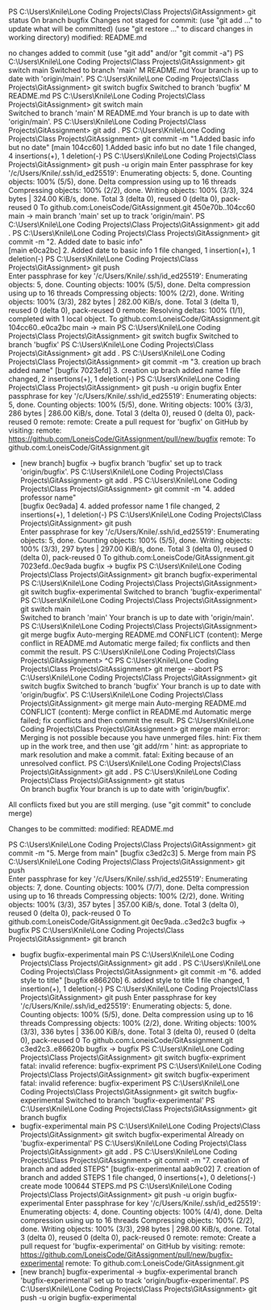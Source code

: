 PS C:\Users\Knile\Lone Coding Projects\Class Projects\GitAssignment> git status
On branch bugfix
Changes not staged for commit:
  (use "git add <file>..." to update what will be committed)
  (use "git restore <file>..." to discard changes in working directory)
        modified:   README.md

no changes added to commit (use "git add" and/or "git commit -a")
PS C:\Users\Knile\Lone Coding Projects\Class Projects\GitAssignment> git switch main
Switched to branch 'main'
M       README.md
Your branch is up to date with 'origin/main'.
PS C:\Users\Knile\Lone Coding Projects\Class Projects\GitAssignment> git switch bugfix
Switched to branch 'bugfix'
M       README.md
PS C:\Users\Knile\Lone Coding Projects\Class Projects\GitAssignment> git switch main  
Switched to branch 'main'
M       README.md
Your branch is up to date with 'origin/main'.
PS C:\Users\Knile\Lone Coding Projects\Class Projects\GitAssignment> git add .
PS C:\Users\Knile\Lone Coding Projects\Class Projects\GitAssignment> git commit -m "1.Added basic info but no date"
[main 104cc60] 1.Added basic info but no date
 1 file changed, 4 insertions(+), 1 deletion(-)
PS C:\Users\Knile\Lone Coding Projects\Class Projects\GitAssignment> git push -u origin main
Enter passphrase for key '/c/Users/Knile/.ssh/id_ed25519': 
Enumerating objects: 5, done.
Counting objects: 100% (5/5), done.
Delta compression using up to 16 threads
Compressing objects: 100% (2/2), done.
Writing objects: 100% (3/3), 324 bytes | 324.00 KiB/s, done.
Total 3 (delta 0), reused 0 (delta 0), pack-reused 0
To github.com:LoneisCode/GitAssignment.git
   450e70b..104cc60  main -> main
branch 'main' set up to track 'origin/main'.
PS C:\Users\Knile\Lone Coding Projects\Class Projects\GitAssignment> git add .
PS C:\Users\Knile\Lone Coding Projects\Class Projects\GitAssignment> git commit -m "2. Added date to basic info"    
[main e0ca2bc] 2. Added date to basic info
 1 file changed, 1 insertion(+), 1 deletion(-)
PS C:\Users\Knile\Lone Coding Projects\Class Projects\GitAssignment> git push               
Enter passphrase for key '/c/Users/Knile/.ssh/id_ed25519': 
Enumerating objects: 5, done.
Counting objects: 100% (5/5), done.
Delta compression using up to 16 threads
Compressing objects: 100% (2/2), done.
Writing objects: 100% (3/3), 282 bytes | 282.00 KiB/s, done.
Total 3 (delta 1), reused 0 (delta 0), pack-reused 0
remote: Resolving deltas: 100% (1/1), completed with 1 local object.
To github.com:LoneisCode/GitAssignment.git
   104cc60..e0ca2bc  main -> main
PS C:\Users\Knile\Lone Coding Projects\Class Projects\GitAssignment> git switch bugfix
Switched to branch 'bugfix'
PS C:\Users\Knile\Lone Coding Projects\Class Projects\GitAssignment> git add .
PS C:\Users\Knile\Lone Coding Projects\Class Projects\GitAssignment> git commit -m "3. creation up brach added name"
[bugfix 7023efd] 3. creation up brach added name
 1 file changed, 2 insertions(+), 1 deletion(-)
PS C:\Users\Knile\Lone Coding Projects\Class Projects\GitAssignment> git push -u origin bugfix
Enter passphrase for key '/c/Users/Knile/.ssh/id_ed25519': 
Enumerating objects: 5, done.
Counting objects: 100% (5/5), done.
Writing objects: 100% (3/3), 286 bytes | 286.00 KiB/s, done.
Total 3 (delta 0), reused 0 (delta 0), pack-reused 0
remote: 
remote: Create a pull request for 'bugfix' on GitHub by visiting:
remote:      https://github.com/LoneisCode/GitAssignment/pull/new/bugfix
remote:
To github.com:LoneisCode/GitAssignment.git
 * [new branch]      bugfix -> bugfix
branch 'bugfix' set up to track 'origin/bugfix'.
PS C:\Users\Knile\Lone Coding Projects\Class Projects\GitAssignment> git add .
PS C:\Users\Knile\Lone Coding Projects\Class Projects\GitAssignment> git commit -m "4. added professor name"         
[bugfix 0ec9ada] 4. added professor name
 1 file changed, 2 insertions(+), 1 deletion(-)
PS C:\Users\Knile\Lone Coding Projects\Class Projects\GitAssignment> git push                                       
Enter passphrase for key '/c/Users/Knile/.ssh/id_ed25519': 
Enumerating objects: 5, done.
Counting objects: 100% (5/5), done.
Writing objects: 100% (3/3), 297 bytes | 297.00 KiB/s, done.
Total 3 (delta 0), reused 0 (delta 0), pack-reused 0
To github.com:LoneisCode/GitAssignment.git
   7023efd..0ec9ada  bugfix -> bugfix
PS C:\Users\Knile\Lone Coding Projects\Class Projects\GitAssignment> git branch bugfix-experimental
PS C:\Users\Knile\Lone Coding Projects\Class Projects\GitAssignment> git switch bugfix-experimental
Switched to branch 'bugfix-experimental'
PS C:\Users\Knile\Lone Coding Projects\Class Projects\GitAssignment> git switch main               
Switched to branch 'main'
Your branch is up to date with 'origin/main'.
PS C:\Users\Knile\Lone Coding Projects\Class Projects\GitAssignment> git merge bugfix
Auto-merging README.md
CONFLICT (content): Merge conflict in README.md
Automatic merge failed; fix conflicts and then commit the result.
PS C:\Users\Knile\Lone Coding Projects\Class Projects\GitAssignment> ^C
PS C:\Users\Knile\Lone Coding Projects\Class Projects\GitAssignment> git merge --abort
PS C:\Users\Knile\Lone Coding Projects\Class Projects\GitAssignment> git switch bugfix
Switched to branch 'bugfix'
Your branch is up to date with 'origin/bugfix'.
PS C:\Users\Knile\Lone Coding Projects\Class Projects\GitAssignment> git merge main
Auto-merging README.md
CONFLICT (content): Merge conflict in README.md
Automatic merge failed; fix conflicts and then commit the result.
PS C:\Users\Knile\Lone Coding Projects\Class Projects\GitAssignment> git merge main
error: Merging is not possible because you have unmerged files.
hint: Fix them up in the work tree, and then use 'git add/rm <file>'
hint: as appropriate to mark resolution and make a commit.
fatal: Exiting because of an unresolved conflict.
PS C:\Users\Knile\Lone Coding Projects\Class Projects\GitAssignment> git add .
PS C:\Users\Knile\Lone Coding Projects\Class Projects\GitAssignment> git status    
On branch bugfix
Your branch is up to date with 'origin/bugfix'.

All conflicts fixed but you are still merging.
  (use "git commit" to conclude merge)

Changes to be committed:
        modified:   README.md

PS C:\Users\Knile\Lone Coding Projects\Class Projects\GitAssignment> git commit -m "5. Merge from main"
[bugfix c3ed2c3] 5. Merge from main
PS C:\Users\Knile\Lone Coding Projects\Class Projects\GitAssignment> git push      
Enter passphrase for key '/c/Users/Knile/.ssh/id_ed25519': 
Enumerating objects: 7, done.
Counting objects: 100% (7/7), done.
Delta compression using up to 16 threads
Compressing objects: 100% (2/2), done.
Writing objects: 100% (3/3), 357 bytes | 357.00 KiB/s, done.
Total 3 (delta 0), reused 0 (delta 0), pack-reused 0
To github.com:LoneisCode/GitAssignment.git
   0ec9ada..c3ed2c3  bugfix -> bugfix
PS C:\Users\Knile\Lone Coding Projects\Class Projects\GitAssignment> git branch
* bugfix
  bugfix-experimental
  main
PS C:\Users\Knile\Lone Coding Projects\Class Projects\GitAssignment> git add .
PS C:\Users\Knile\Lone Coding Projects\Class Projects\GitAssignment> git commit -m "6. added style to title"
[bugfix e86620b] 6. added style to title
 1 file changed, 1 insertion(+), 1 deletion(-)
PS C:\Users\Knile\Lone Coding Projects\Class Projects\GitAssignment> git push
Enter passphrase for key '/c/Users/Knile/.ssh/id_ed25519': 
Enumerating objects: 5, done.
Counting objects: 100% (5/5), done.
Delta compression using up to 16 threads
Compressing objects: 100% (2/2), done.
Writing objects: 100% (3/3), 336 bytes | 336.00 KiB/s, done.
Total 3 (delta 0), reused 0 (delta 0), pack-reused 0
To github.com:LoneisCode/GitAssignment.git
   c3ed2c3..e86620b  bugfix -> bugfix
PS C:\Users\Knile\Lone Coding Projects\Class Projects\GitAssignment> git switch bugfix-expriment
fatal: invalid reference: bugfix-expriment
PS C:\Users\Knile\Lone Coding Projects\Class Projects\GitAssignment> git switch bugfix-experiment
fatal: invalid reference: bugfix-experiment
PS C:\Users\Knile\Lone Coding Projects\Class Projects\GitAssignment> git switch bugfix-experimental
Switched to branch 'bugfix-experimental'
PS C:\Users\Knile\Lone Coding Projects\Class Projects\GitAssignment> git branch
  bugfix
* bugfix-experimental
  main
PS C:\Users\Knile\Lone Coding Projects\Class Projects\GitAssignment> git switch bugfix-experimental
Already on 'bugfix-experimental'
PS C:\Users\Knile\Lone Coding Projects\Class Projects\GitAssignment> git add .
PS C:\Users\Knile\Lone Coding Projects\Class Projects\GitAssignment> git commit -m "7. creation of branch and added STEPS"
[bugfix-experimental aab9c02] 7. creation of branch and added STEPS
 1 file changed, 0 insertions(+), 0 deletions(-)
 create mode 100644 STEPS.md
PS C:\Users\Knile\Lone Coding Projects\Class Projects\GitAssignment> git push -u origin bugfix-experimental
Enter passphrase for key '/c/Users/Knile/.ssh/id_ed25519': 
Enumerating objects: 4, done.
Counting objects: 100% (4/4), done.
Delta compression using up to 16 threads
Compressing objects: 100% (2/2), done.
Writing objects: 100% (3/3), 298 bytes | 298.00 KiB/s, done.
Total 3 (delta 0), reused 0 (delta 0), pack-reused 0
remote: 
remote: Create a pull request for 'bugfix-experimental' on GitHub by visiting:
remote:      https://github.com/LoneisCode/GitAssignment/pull/new/bugfix-experimental
remote:
To github.com:LoneisCode/GitAssignment.git
 * [new branch]      bugfix-experimental -> bugfix-experimental
branch 'bugfix-experimental' set up to track 'origin/bugfix-experimental'.
PS C:\Users\Knile\Lone Coding Projects\Class Projects\GitAssignment> git push -u origin bugfix-experimental